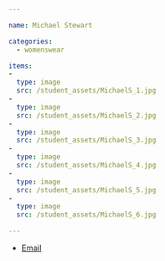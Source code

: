 ```yaml
---

name: Michael Stewart

categories:
  - womenswear

items:
-
  type: image
  src: /student_assets/MichaelS_1.jpg
-
  type: image
  src: /student_assets/MichaelS_2.jpg
-
  type: image
  src: /student_assets/MichaelS_3.jpg
-
  type: image
  src: /student_assets/MichaelS_4.jpg
-
  type: image
  src: /student_assets/MichaelS_5.jpg
-
  type: image
  src: /student_assets/MichaelS_6.jpg

---
```


* [Email](mailto:michael.stewart@network.rca.ac.uk)
